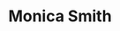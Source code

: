---
title: "Monica Smith"
presenter_id: monica_smith
layout: member_all_presentations
permalink: /member_full_publications/:presenter_id/
---